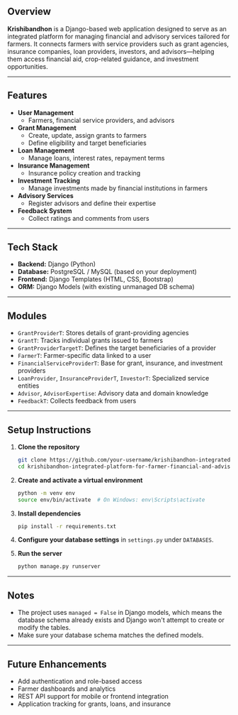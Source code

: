 ## Overview

**Krishibandhon** is a Django-based web application designed to serve as an integrated platform for managing financial and advisory services tailored for farmers. It connects farmers with service providers such as grant agencies, insurance companies, loan providers, investors, and advisors—helping them access financial aid, crop-related guidance, and investment opportunities.

---

## Features

- **User Management**
  - Farmers, financial service providers, and advisors
- **Grant Management**
  - Create, update, assign grants to farmers
  - Define eligibility and target beneficiaries
- **Loan Management**
  - Manage loans, interest rates, repayment terms
- **Insurance Management**
  - Insurance policy creation and tracking
- **Investment Tracking**
  - Manage investments made by financial institutions in farmers
- **Advisory Services**
  - Register advisors and define their expertise
- **Feedback System**
  - Collect ratings and comments from users

---

## Tech Stack

- **Backend:** Django (Python)
- **Database:** PostgreSQL / MySQL (based on your deployment)
- **Frontend:** Django Templates (HTML, CSS, Bootstrap)
- **ORM:** Django Models (with existing unmanaged DB schema)

---

## Modules

- `GrantProviderT`: Stores details of grant-providing agencies
- `GrantT`: Tracks individual grants issued to farmers
- `GrantProviderTargetT`: Defines the target beneficiaries of a provider
- `FarmerT`: Farmer-specific data linked to a user
- `FinancialServiceProviderT`: Base for grant, insurance, and investment providers
- `LoanProvider`, `InsuranceProviderT`, `InvestorT`: Specialized service entities
- `Advisor`, `AdvisorExpertise`: Advisory data and domain knowledge
- `FeedbackT`: Collects feedback from users

---

## Setup Instructions

1. **Clone the repository**
   ```bash
   git clone https://github.com/your-username/krishibandhon-integrated-platform-for-farmer-financial-and-advisory-services.git
   cd krishibandhon-integrated-platform-for-farmer-financial-and-advisory-services
   ```

2. **Create and activate a virtual environment**
   ```bash
   python -m venv env
   source env/bin/activate  # On Windows: env\Scripts\activate
   ```

3. **Install dependencies**
   ```bash
   pip install -r requirements.txt
   ```

4. **Configure your database settings** in `settings.py` under `DATABASES`.

5. **Run the server**
   ```bash
   python manage.py runserver
   ```

---

## Notes

- The project uses `managed = False` in Django models, which means the database schema already exists and Django won't attempt to create or modify the tables.
- Make sure your database schema matches the defined models.

---

## Future Enhancements

- Add authentication and role-based access
- Farmer dashboards and analytics
- REST API support for mobile or frontend integration
- Application tracking for grants, loans, and insurance
